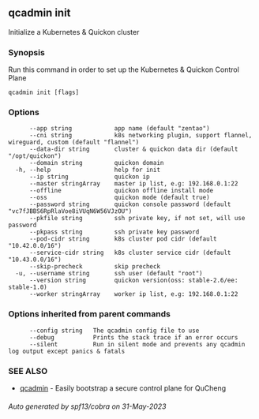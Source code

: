 ## qcadmin init

Initialize a Kubernetes & Quickon cluster

### Synopsis

Run this command in order to set up the Kubernetes & Quickon Control Plane

```
qcadmin init [flags]
```

### Options

```
      --app string            app name (default "zentao")
      --cni string            k8s networking plugin, support flannel, wireguard, custom (default "flannel")
      --data-dir string       cluster & quickon data dir (default "/opt/quickon")
      --domain string         quickon domain
  -h, --help                  help for init
      --ip string             quickon ip
      --master stringArray    master ip list, e.g: 192.168.0.1:22
      --offline               quickon offline install mode
      --oss                   quickon mode (default true)
      --password string       quickon console password (default "vc7fJBBS6RpRlaVoe8iVUqN6W56VJzOU")
      --pkfile string         ssh private key, if not set, will use password
      --pkpass string         ssh private key password
      --pod-cidr string       k8s cluster pod cidr (default "10.42.0.0/16")
      --service-cidr string   k8s cluster service cidr (default "10.43.0.0/16")
      --skip-precheck         skip precheck
  -u, --username string       ssh user (default "root")
      --version string        quickon version(oss: stable-2.6/ee: stable-1.0)
      --worker stringArray    worker ip list, e.g: 192.168.0.1:22
```

### Options inherited from parent commands

```
      --config string   The qcadmin config file to use
      --debug           Prints the stack trace if an error occurs
      --silent          Run in silent mode and prevents any qcadmin log output except panics & fatals
```

### SEE ALSO

* [qcadmin](qcadmin.md)	 - Easily bootstrap a secure control plane for QuCheng

###### Auto generated by spf13/cobra on 31-May-2023

